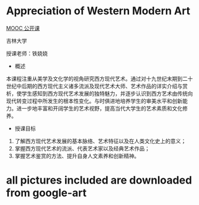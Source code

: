 ﻿# Appreciation of Western Modern Art


[MOOC 公开课](http://www.icourse163.org/course/JLU-1002082013)

吉林大学 

授课老师：铁娆娆

- 概述

本课程注重从美学及文化学的视角研究西方现代艺术。通过对十九世纪末期到二十世纪中后期的西方现代主义诸多流派及现代艺术大师、艺术作品的详实介绍与赏析，使学生感知到西方现代艺术发展的独特魅力，并逐步认识到西方艺术由传统向现代转变过程中所发生的根本性变化。与时俱进地培养学生的审美水平和创新能力。进一步地丰富和开阔学生的艺术视野，提高当代大学生的艺术素质和文化修养。

- 授课目标

1. 了解西方现代艺术发展的基本脉络、艺术特征以及在人类文化史上的意义；
2. 掌握西方现代艺术的流派、代表艺术家以及经典艺术作品；
3. 掌握艺术鉴赏的方法、提升自身人文素养和创新精神。

# all pictures included are downloaded from google-art

